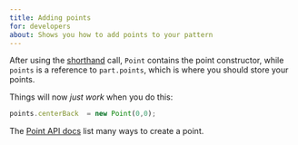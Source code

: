 ```yaml
---
title: Adding points
for: developers
about: Shows you how to add points to your pattern
---
```


After using the [shorthand](/howtos/core/shorthand/) call, 
`Point` contains the point constructor, while `points` is a reference to `part.points`,
which is where you should store your points.

Things will now *just work* when you do this:

```js
points.centerBack  = new Point(0,0);
```

<Tip>

The [Point API docs](/reference/api/point/) list many ways to create a point.

</Tip>

